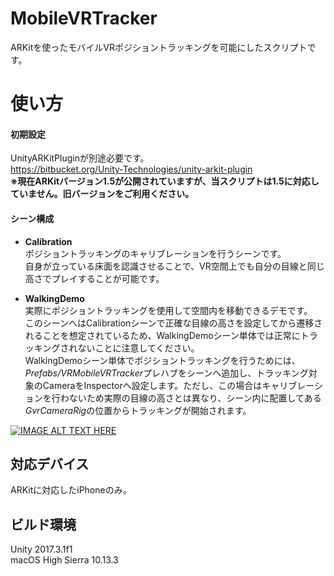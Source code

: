 # MobileVRTracker
ARKitを使ったモバイルVRポジショントラッキングを可能にしたスクリプトです。

# 使い方
#### 初期設定
UnityARKitPluginが別途必要です。<br>
https://bitbucket.org/Unity-Technologies/unity-arkit-plugin<br>
**※現在ARKitバージョン1.5が公開されていますが、当スクリプトは1.5に対応していません。旧バージョンをご利用ください。**
<br>

#### シーン構成
- **Calibration**<br>
ポジショントラッキングのキャリブレーションを行うシーンです。<br>
自身が立っている床面を認識させることで、VR空間上でも自分の目線と同じ高さでプレイすることが可能です。<br>

- **WalkingDemo**<br>
実際にポジショントラッキングを使用して空間内を移動できるデモです。<br>
このシーンへはCalibrationシーンで正確な目線の高さを設定してから遷移されることを想定されているため、WalkingDemoシーン単体では正常にトラッキングされないことに注意してください。<br>
WalkingDemoシーン単体でポジショントラッキングを行うためには、*Prefabs/VRMobileVRTracker*プレハブをシーンへ追加し、トラッキング対象のCameraをInspectorへ設定します。ただし、この場合はキャリブレーションを行わないため実際の目線の高さとは異なり、シーン内に配置してある*GvrCameraRig*の位置からトラッキングが開始されます。<br>

[![IMAGE ALT TEXT HERE](http://img.youtube.com/vi/RCv8Dw0A0wA/0.jpg)](http://www.youtube.com/watch?v=RCv8Dw0A0wA)
<br>


## 対応デバイス
ARKitに対応したiPhoneのみ。
<br>


## ビルド環境<br>
Unity 2017.3.1f1<br>
macOS High Sierra 10.13.3
